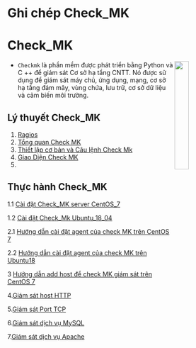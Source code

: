 # <h1>**Ghi chép Check_MK**</h1>


<h1> Check_MK </h1>

<img src= https://i.imgur.com/8UzUbok.png align=right width=25%>

- `Checkmk` là phần mềm được phát triển bằng Python và C ++ để giám sát Cơ sở hạ tầng CNTT. Nó được sử dụng để giám sát máy chủ, ứng dụng, mạng, cơ sở hạ tầng đám mây, vùng chứa, lưu trữ, cơ sở dữ liệu và cảm biến môi trường.



<h2>Lý thuyết Check_MK</h2>

1. [Ragios](./docs/Ragios.md)
2. [Tổng quan Check MK](./docs/CheckMK.md)
3. [Thiết lập cơ bản và Câu lệnh Check Mk](./docs/Thiet_lap_Check_MK_Và_Cau_lenh_OMD.md)
4. [Giao Diện Check MK](./docs/Giao_dien_check_MK.md)
5. 


<h2>Thực hành Check_MK</h2>

1.1 [Cài đặt Check_MK server CentOS_7](docs/Set_up_check_MK_C7.md)

1.2 [Cài đặt Check_Mk Ubuntu_18_04](docs/Set_UP_check_Mk_U18.md)

2.1 [Hướng dẫn cài đặt agent của check MK trên CentOS 7](docs/Set_up_agent_checkmk_C7.md)
 
2.2 [Hướng dẫn cài đặt agent của check MK trên Ubuntu18](docs/Set_up_agent_checkmk_U18.md)

3 [Hướng dẫn add host để check MK giám sát trên CentOS 7](docs/add_host_CheckMk_C7.md)

4.[Giám sát host HTTP](docs/Giam_sat_host_HTTP.md)

5.[Giám sát Port TCP](docs/Giám_sát_Port_TCP.md)

6.[Giám sát dịch vụ MySQL](docs/Giám_sát_dịch_vụ_MySQL.md)

7.[Giám sát dịch vụ Apache](docs/Giám_sát_dịch_vụ_Apache.md)
